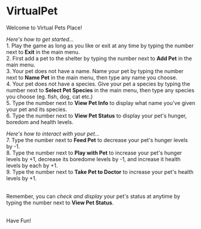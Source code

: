 # VirtualPet


Welcome to Virtual Pets Place!

*Here's how to get started...*
<br> 1. Play the game as long as you like or exit at any time by typing the number next to **Exit** in the main menu.
<br> 2. First add a pet to the shelter by typing the number next to **Add Pet** in the main menu.
<br> 3. Your pet does not have a name. Name your pet by typing the number next to **Name Pet** in the main menu, then type any name you choose.
<br> 4. Your pet does not have a species. Give your pet a species by typing the number next to **Select Pet Species** in the main menu, 
then type any species you choose (eg. fish, dog, cat etc.)
<br> 5. Type the number next to **View Pet Info** to display what name you've given your pet and its species.
<br> 6. Type the number next to **View Pet Status** to display your pet's hunger, boredom and health levels.

*Here's how to interact with your pet...*
<br> 7. Type the number next to **Feed Pet** to decrease your pet's hunger levels by -1.
<br> 8. Type the number next to **Play with Pet** to increase your pet's hunger levels by +1, decrease its boredome levels by -1, 
and increase it health levels by each by +1.
<br> 9. Type the number next to **Take Pet to Doctor** to increase your pet's health levels by +1.

<br> Remember, you can *check and display* your pet's status at anytime by typing the number next to **View Pet Status**.

<br> Have Fun!
